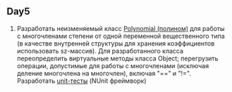 Day5
---
1. Разработать неизменяемый класс [Polynomial (полином)](https://github.com/RomanGutovec/NET1.A.2018.Gutovec.5/blob/master/PolynomialLib/Polynomial.cs) для работы с многочленами степени от одной переменной вещественного типа (в качестве внутренней структуры для хранения коэффициентов использовать sz-массив). Для разработанного класса переопределить виртуальные методы класса Object; перегрузить операции, допустимые для работы с многочленами (исключая деление многочлена на многочлен), включая "==" и "!=". Разработать [unit-тесты](https://github.com/RomanGutovec/NET1.A.2018.Gutovec.5/blob/master/PolynomialLib.Tests/PolynomialTest.cs) (NUnit фреймворк)
